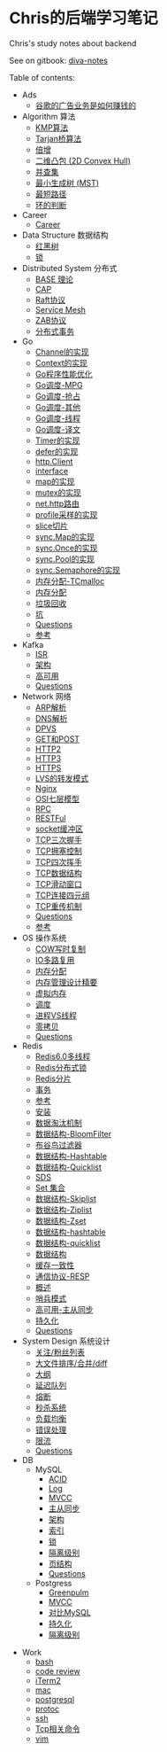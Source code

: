 # Chris的后端学习笔记

Chris's study notes about backend

See on gitbook: [diva-notes](https://wtifs.gitbook.io/diva-notes)


Table of contents:

* Ads
    * [谷歌的广告业务是如何赚钱的](Ads/Google.md)
* Algorithm 算法
    * [KMP算法](Algorithm/KMP算法.md)
    * [Tarjan桥算法](Algorithm/Tarjan桥算法.md)
    * [倍增](Algorithm/倍增.md)
    * [二维凸包 (2D Convex Hull)](Algorithm/凸包.md)
    * [并查集](Algorithm/并查集.md)
    * [最小生成树 (MST)](Algorithm/最小生成树.md)
    * [最短路径](Algorithm/最短路径.md)
    * [环的判断](Algorithm/环的判断.md)
* Career
    * [Career](Career/Career.md)
* Data Structure 数据结构
    * [红黑树](<DataStructure/红黑树.md>)
    * [锁](DataStructure/锁.md)
* Distributed System 分布式
    * [BASE 理论](<DistributedSystem/BASE理论.md>)
    * [CAP](DistributedSystem/CAP.md)
    * [Raft协议](DistributedSystem/Raft协议.md)
    * [Service Mesh](DistributedSystem/服务网格.md)
    * [ZAB协议](DistributedSystem/ZAB协议.md)
    * [分布式事务](DistributedSystem/分布式事务.md)
* Go
    * [Channel的实现](Go/Channel的实现.md)
    * [Context的实现](Go/Context的实现.md)
    * [Go程序性能优化](Go/Go程序性能优化.md)
    * [Go调度-MPG](Go/Go调度-MPG].md)
    * [Go调度-抢占](Go/Go调度-抢占.md)
    * [Go调度-其他](Go/Go调度-其他.md)
    * [Go调度-线程](Go/Go调度-线程.md)
    * [Go调度-译文](Go/Go调度-译文.md)
    * [Timer的实现](Go/5.并发编程/Timer的实现.md)
    * [defer的实现](Go/4常用关键字/defer的实现.md)
    * [http.Client](Go/http.Client.md)
    * [interface](Go/interface.md)
    * [map的实现](Go/map的实现.md)
    * [mutex的实现](Go/mutex的实现.md)
    * [net.http路由](Go/net.http路由.md)
    * [profile采样的实现](Go/profile采样的实现.md)
    * [slice切片](Go/slice切片.md)
    * [sync.Map的实现](Go/sync.Map的实现.md)
    * [sync.Once的实现](Go/sync.Once的实现.md)
    * [sync.Pool的实现](Go/sync.Pool的实现.md)
    * [sync.Semaphore的实现](Go/sync.Semaphore的实现.md)
    * [内存分配-TCmalloc](Go/内存分配-TCmalloc.md)
    * [内存分配](Go/内存分配.md)
    * [垃圾回收](Go/垃圾回收.md)
    * [坑](Go/坑.md)
    * [Questions](Go/Questions.md)
    * [参考](Go/参考.md)
* Kafka
    * [ISR](Kafka/ISR.md)
    * [架构](kafka/架构.md)
    * [高可用](kafka/高可用.md)
    * [Questions](kafka/Questions.md)
* Network 网络
    * [ARP解析](Network/ARP解析.md)
    * [DNS解析](Network/DNS解析.md)
    * [DPVS](Network/DPVS.md)
    * [GET和POST](Network/GET和POST.md)
    * [HTTP2](Network/HTTP2.md)
    * [HTTP3](Network/HTTP3.md)
    * [HTTPS](Network/HTTPS.md)
    * [LVS的转发模式](Network/LVS的转发模式.md)
    * [Nginx](Network/Nginx.md)
    * [OSI七层模型](Network/OSI七层模型.md)
    * [RPC](Network/RPC.md)
    * [RESTFul](Network/RESTFul.md)
    * [socket缓冲区](Network/socket缓冲区.md)
    * [TCP三次握手](Network/TCP三次握手.md)
    * [TCP拥塞控制](Network/TCP拥塞控制.md)
    * [TCP四次挥手](Network/TCP四次挥手.md)
    * [TCP数据结构](Network/TCP数据结构.md)
    * [TCP滑动窗口](Network/TCP滑动窗口.md)
    * [TCP连接四元组](Network/TCP连接四元组.md)
    * [TCP重传机制](Network/TCP重传机制.md)
    * [Questions](Network/Questions.md)
    * [参考](Network/参考.md)
* OS 操作系统
    * [COW写时复制](OS/COW写时复制.md)
    * [IO多路复用](OS/IO多路复用.md)
    * [内存分配](OS/内存分配.md)
    * [内存管理设计精要](OS/内存管理设计精要.md)
    * [虚拟内存](OS/虚拟内存.md)
    * [调度](OS/调度.md)
    * [进程VS线程](OS/进程VS线程g.md)
    * [零拷贝](OS/零拷贝.md)
    * [Questions](OS/Questions.md)
* Redis
    * [Redis6.0多线程](Redis/Redis6.0多线程.md)
    * [Redis分布式锁](Redis/Redis分布式锁.md)
    * [Redis分片](Redis/Redis分片.md)
    * [事务](Redis/事务.md)
    * [参考](Redis/参考.md)
    * [安装](Redis/安装.md)
    * [数据淘汰机制](Redis/数据淘汰机制.md)
    * [数据结构-BloomFilter](Redis/数据结构-BloomFilter.md)
    * [布谷鸟过滤器](Redis/数据结构-CuckooFilter.md)
    * [数据结构-Hashtable](Redis/数据结构-Hashtable.md)
    * [数据结构-Quicklist](Redis/数据结构-Quicklist.md)
    * [SDS](Redis/数据结构-SDS.md)
    * [Set 集合](Redis/数据结构-Set.md)
    * [数据结构-Skiplist](Redis/数据结构-Skiplist.md)
    * [数据结构-Ziplist](Redis/数据结构-Ziplist.md)
    * [数据结构-Zset](Redis/数据结构-Zset.md)
    * [数据结构-hashtable](Redis/数据结构-hashtable.md)
    * [数据结构-quicklist](Redis/数据结构-quicklist.md)
    * [数据结构](Redis/数据结构.md)
    * [缓存一致性](Redis/缓存一致性.md)
    * [通信协议-RESP](Redis/通信协议-RESP.md)
    * [概述](Redis/高可用-Cluster.md)
    * [哨兵模式](Redis/高可用-Sentinel.md)
    * [高可用-主从同步](Redis/高可用-主从同步.md)
    * [持久化](Redis/高可用-持久化.md)
    * [Questions](Redis/Questions.md)
* System Design 系统设计
    * [关注/粉丝列表](<SystemDesign/关注列表.md>)
    * [大文件排序/合并/diff](<SystemDesign/大文件处理.md>)
    * [大纲](<SystemDesign/大纲.md>)
    * [延迟队列](<SystemDesign/延迟队列.md>)
    * [熔断](<SystemDesign/熔断.md>)
    * [秒杀系统](<SystemDesign/秒杀系统.md>)
    * [负载均衡](<SystemDesign/负载均衡.md>)
    * [错误处理](<SystemDesign/错误处理.md>)
    * [限流](<SystemDesign/限流.md>)
    * [Questions](<SystemDesign/Questions.md>)
* DB
    * MySQL
        * [ACID](DB/MySQL/ACID.md)
        * [Log](DB/MySQL/Log.md)
        * [MVCC](DB/MySQL/MVCC.md)
        * [主从同步](DB/MySQL/主从同步.md)
        * [架构](DB/MySQL/架构.md)
        * [索引](DB/MySQL/索引.md)
        * [锁](DB/MySQL/锁.md)
        * [隔离级别](DB/MySQL/隔离级别.md)
        * [页结构](DB/MySQL/页结构.md)
        * [Questions](DB/MySQL/Questions.md)
    * Postgress
        * [Greenpulm](DB/Postgres/Greenpulm.md)
        * [MVCC](DB/Postgres/MVCC.md)
        * [对比MySQL](DB/Postgres/对比MySQL.md)
        * [持久化](DB/Postgres/持久化.md)
        * [隔离级别](DB/Postgres/隔离级别.md)

- Work
  - [bash](Work/bash.md)
  - [code review](Work/CodeReview.md)
  - [iTerm2](Work/iTerm2.md)
  - [mac](Work/mac.md)
  - [postgresql](Work/postgresql.md)
  - [protoc](Work/protoc.md)
  - [ssh](Work/ssh.md)
  - [Tcp相关命令](Work/Tcp相关命令.md)
  - [vim](Work/vim.md)

